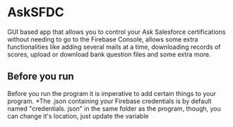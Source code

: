 # AskSFDC
GUI based app that allows you to control your Ask Salesforce certifications without needing to go to the Firebase Console, allows some extra functionalities like adding several mails at a time, downloading records of scores, upload or download bank question files and some extra more.

## Before you run
Before you run the program it is imperative to add certain things to your program.
*The .json containing your Firebase credentials is by default named "credentials.  json" in the same folder as the program, though, you can change it's location, just update the variable
